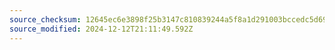 ```yaml
---
source_checksum: 12645ec6e3898f25b3147c810839244a5f8a1d291003bccedc5d69e7ddbce0b7
source_modified: 2024-12-12T21:11:49.592Z
---
```


